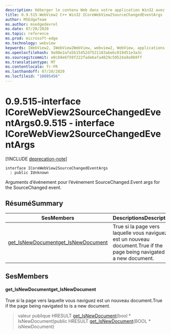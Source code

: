 ```yaml
---
description: Héberger le contenu Web dans votre application Win32 avec le contrôle Microsoft Edge WebView2
title: 0.9.515-WebView2 C++ Win32 ICoreWebView2SourceChangedEventArgs
author: MSEdgeTeam
ms.author: msedgedevrel
ms.date: 07/20/2020
ms.topic: reference
ms.prod: microsoft-edge
ms.technology: webview
keywords: IWebView2, IWebView2WebView, webview2, WebView, applications Win32, Win32, Edge, ICoreWebView2, ICoreWebView2Controller, contrôle de navigateur, html Edge
ms.openlocfilehash: 9a98e2afa5b15452d7521183abebc019d51e3a3c
ms.sourcegitcommit: e0cb9e6f59f222fade6afa4829c59524a9a9b9ff
ms.translationtype: MT
ms.contentlocale: fr-FR
ms.lasthandoff: 07/20/2020
ms.locfileid: "10885456"
---
```

# <span data-ttu-id="6a9ae-104">0.9.515-interface ICoreWebView2SourceChangedEventArgs</span><span class="sxs-lookup"><span data-stu-id="6a9ae-104">0.9.515 - interface ICoreWebView2SourceChangedEventArgs</span></span> 

[!INCLUDE [deprecation-note](../../includes/deprecation-note.md)]

```
interface ICoreWebView2SourceChangedEventArgs
  : public IUnknown
```

<span data-ttu-id="6a9ae-105">Arguments d’événement pour l’événement SourceChanged.</span><span class="sxs-lookup"><span data-stu-id="6a9ae-105">Event args for the SourceChanged event.</span></span>

## <span data-ttu-id="6a9ae-106">Résumé</span><span class="sxs-lookup"><span data-stu-id="6a9ae-106">Summary</span></span>

 <span data-ttu-id="6a9ae-107">Ses</span><span class="sxs-lookup"><span data-stu-id="6a9ae-107">Members</span></span>                        | <span data-ttu-id="6a9ae-108">Descriptions</span><span class="sxs-lookup"><span data-stu-id="6a9ae-108">Descriptions</span></span>
--------------------------------|---------------------------------------------
[<span data-ttu-id="6a9ae-109">get_IsNewDocument</span><span class="sxs-lookup"><span data-stu-id="6a9ae-109">get_IsNewDocument</span></span>](#get_isnewdocument) | <span data-ttu-id="6a9ae-110">True si la page vers laquelle vous naviguez est un nouveau document.</span><span class="sxs-lookup"><span data-stu-id="6a9ae-110">True if the page being navigated to is a new document.</span></span>

## <span data-ttu-id="6a9ae-111">Ses</span><span class="sxs-lookup"><span data-stu-id="6a9ae-111">Members</span></span>

#### <span data-ttu-id="6a9ae-112">get_IsNewDocument</span><span class="sxs-lookup"><span data-stu-id="6a9ae-112">get_IsNewDocument</span></span> 

<span data-ttu-id="6a9ae-113">True si la page vers laquelle vous naviguez est un nouveau document.</span><span class="sxs-lookup"><span data-stu-id="6a9ae-113">True if the page being navigated to is a new document.</span></span>

> <span data-ttu-id="6a9ae-114">valeur publique HRESULT [get_IsNewDocument](#get_isnewdocument)(bool \* IsNewDocument)</span><span class="sxs-lookup"><span data-stu-id="6a9ae-114">public HRESULT [get_IsNewDocument](#get_isnewdocument)(BOOL \* isNewDocument)</span></span>

